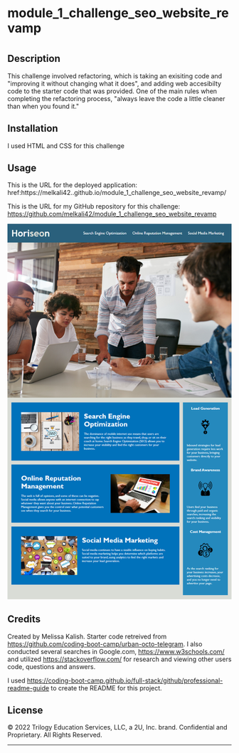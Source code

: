 # module_1_challenge_seo_website_revamp
# <Horiseon Website code refactor>

## Description

This challenge involved refactoring, which is taking an exisiting code and "improving it without changing what it does", and adding web accesibilty code to the starter code that was provided. One of the main rules when completing the refactoring process, "always leave the code a little cleaner than when you found it."

## Installation

I used HTML and CSS for this challenge

## Usage


This is the URL for the deployed application: href:https://melkali42..github.io/module_1_challenge_seo_website_revamp/

This is the URL for my GitHub repository for this challenge: https://github.com/melkali42/module_1_challenge_seo_website_revamp


![screenshot of website refactor](https://github.com/melkali42/module_1_challenge_seo_website_revamp/blob/main/Images-MK/Screenshot%20of%20deployed%20website.png)


## Credits

Created by Melissa Kalish. Starter code retreived from https://github.com/coding-boot-camp/urban-octo-telegram. I also conducted several searches in Google.com, https://www.w3schools.com/ and utilized https://stackoverflow.com/ for research and viewing other users code, questions and answers. 

I used https://coding-boot-camp.github.io/full-stack/github/professional-readme-guide to create the README for this project. 

## License

© 2022 Trilogy Education Services, LLC, a 2U, Inc. brand. Confidential and Proprietary. All Rights Reserved.

---
